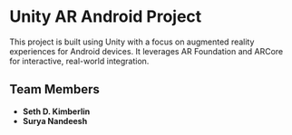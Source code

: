 # Unity AR Android Project

This project is built using Unity with a focus on augmented reality experiences for Android devices. It leverages AR Foundation and ARCore for interactive, real-world integration.

## Team Members

- **Seth D. Kimberlin**
- **Surya Nandeesh**
